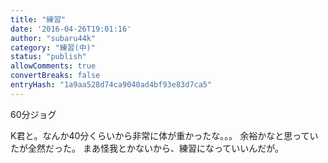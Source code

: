 ```yaml
---
title: "練習"
date: '2016-04-26T19:01:16'
author: "subaru44k"
category: "練習(中)"
status: "publish"
allowComments: true
convertBreaks: false
entryHash: "1a9aa528d74ca9040ad4bf93e83d7ca5"
---
```

60分ジョグ

K君と。なんか40分くらいから非常に体が重かったな。。。
余裕かなと思っていたが全然だった。
まあ怪我とかないから、練習になっていいんだが。
